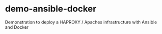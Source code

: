 # demo-ansible-docker
Demonstration to deploy a HAPROXY / Apaches infrastructure with Ansible and Docker